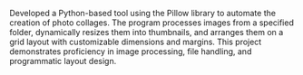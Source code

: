 Developed a Python-based tool using the Pillow library to automate the creation of photo collages. The program processes images from a specified folder, dynamically resizes them into thumbnails, and arranges them on a grid layout with customizable dimensions and margins. This project demonstrates proficiency in image processing, file handling, and programmatic layout design.
